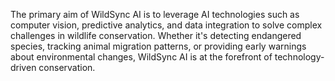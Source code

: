 The primary aim of WildSync AI is to leverage AI technologies such as computer vision, predictive analytics, and data integration to solve complex challenges in wildlife conservation. Whether it's detecting endangered species, tracking animal migration patterns, or providing early warnings about environmental changes, WildSync AI is at the forefront of technology-driven conservation.
